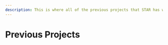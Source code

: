 ```yaml
---
description: This is where all of the previous projects that STAR has worked on are listed!
---
```


# Previous Projects

